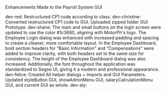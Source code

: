Enhancements Made to the Payroll System GUI

dev-red: Restructured CP1 code according to class.
dev-christine: Converted restructured CP1 code to GUI. Uploaded zipped folder GUI Prototype.
dev-shane: The main and small buttons on the login screen were updated to use the color #1c3680, aligning with MotorPh's logo. The Employee Login dialog was enhanced with increased padding and spacing to create a cleaner, more comfortable layout. In the Employee Dashboard, bold section headers for “Basic Information” and “Compensations” were added to improve clarity, with both headers set to the same size for consistency. The height of the Employee Dashboard dialog was also increased. Additionally, the font throughout the application was standardized to Segoe UI, giving it a modern and professional appearance.
dev-felice: Created All helper dialogs + imports and GUI Parameters. Updated styleButton GUI, showAdminMenu GUI, salaryCalculationMenu GUI, and current GUI as whole.
dev-aly:
